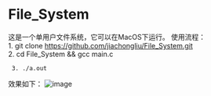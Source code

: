 # File_System

这是一个单用户文件系统，它可以在MacOS下运行。
使用流程：   
     1. git  clone https://github.com/jiachongliu/File_System.git   
     2. cd File_System && gcc main.c

     3. ./a.out

效果如下：
![image](http://github.com/jiachongliu/File_System/raw/master/image/File_System.jpg)
